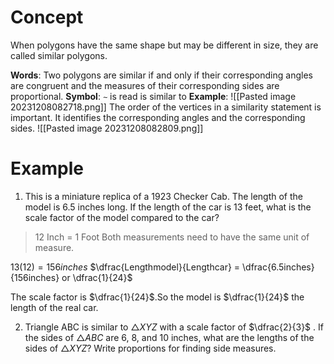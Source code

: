 # Concept
When polygons have the same shape but may be different in size, they are called similar polygons.

**Words**: Two polygons are similar if and only if their corresponding angles are congruent and the measures of their corresponding sides are proportional. 
**Symbol**: `∼` is read is similar to
**Example**:
![[Pasted image 20231208082718.png]]
The order of the vertices in a similarity statement is important. It identifies the corresponding angles and the corresponding sides.
![[Pasted image 20231208082809.png]]
# Example
1. This is a miniature replica of a 1923 Checker Cab. The length of the model is 6.5 inches long. If the length of the car is 13 feet, what is the scale factor of the model compared to the car?
> 12 Inch = 1 Foot
> Both measurements need to have the same unit of measure.

$13(12) = 156 inches$
$\dfrac{Lengthmodel}{Lengthcar} = \dfrac{6.5inches}{156inches} or \dfrac{1}{24}$

The scale factor is $\dfrac{1}{24}$.So the model is $\dfrac{1}{24}$ the length of the real car.

2. Triangle ABC is similar to $\triangle XYZ$ with a scale factor of $\dfrac{2}{3}$ . If the sides of $\triangle ABC$ are $6$, $8$, and $10$ inches, what are the lengths of the sides of $\triangle XYZ$? Write proportions for finding side measures.